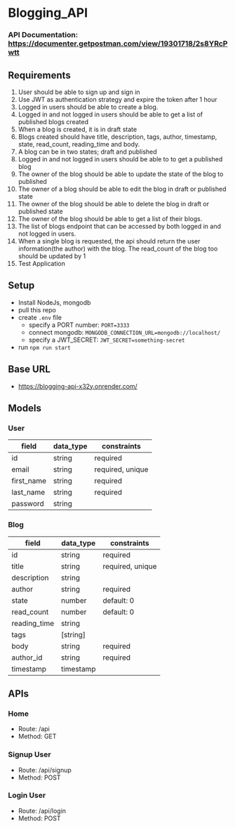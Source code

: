# Blogging_API

### API Documentation: https://documenter.getpostman.com/view/19301718/2s8YRcPwtt

## Requirements
1. User should be able to sign up and sign in
2. Use JWT as authentication strategy and expire the token after 1 hour
3. Logged in users should be able to create a blog.
4. Logged in and not logged in users should be able to get a list of published blogs created
5. When a blog is created, it is in draft state
6. Blogs created should have title, description, tags, author, timestamp, state, read_count, reading_time and body.
7. A blog can be in two states; draft and published
8. Logged in and not logged in users should be able to to get a published blog
9. The owner of the blog should be able to update the state of the blog to published
10. The owner of a blog should be able to edit the blog in draft or published state
11. The owner of the blog should be able to delete the blog in draft or published state
12. The owner of the blog should be able to get a list of their blogs.
13. The list of blogs endpoint that can be accessed by both logged in and not logged in users.
14. When a single blog is requested, the api should return the user information(the author) with the blog. The read_count of the blog too should be updated by 1
15. Test Application

## Setup
- Install NodeJs, mongodb
- pull this repo
- create `.env` file
  - specify a PORT number: `PORT=3333`
  - connect mongodb: `MONGODB_CONNECTION_URL=mongodb://localhost/`
  - specify a JWT_SECRET: `JWT_SECRET=something-secret`
- run `npm run start`

## Base URL
- https://blogging-api-x32y.onrender.com/

## Models
### User
| field | data_type | constraints |
| ---- | ---- | ---- |
| id | string | required |
| email | string | required, unique |
| first_name | string | required |
| last_name | string | required |
| password | string | 

### Blog
| field | data_type | constraints |
| ---- | ---- | ---- |
| id | string | required |
| title | string | required, unique |
| description | string | 
| author | string | required |
| state | number | default: 0 |
| read_count | number | default: 0 |
| reading_time | string |
| tags | [string] | 
| body | string | required |
| author_id | string | required |
| timestamp | timestamp | 

## APIs
### Home
- Route: /api
- Method: GET

### Signup User
- Route: /api/signup
- Method: POST

### Login User
- Route: /api/login
- Method: POST
